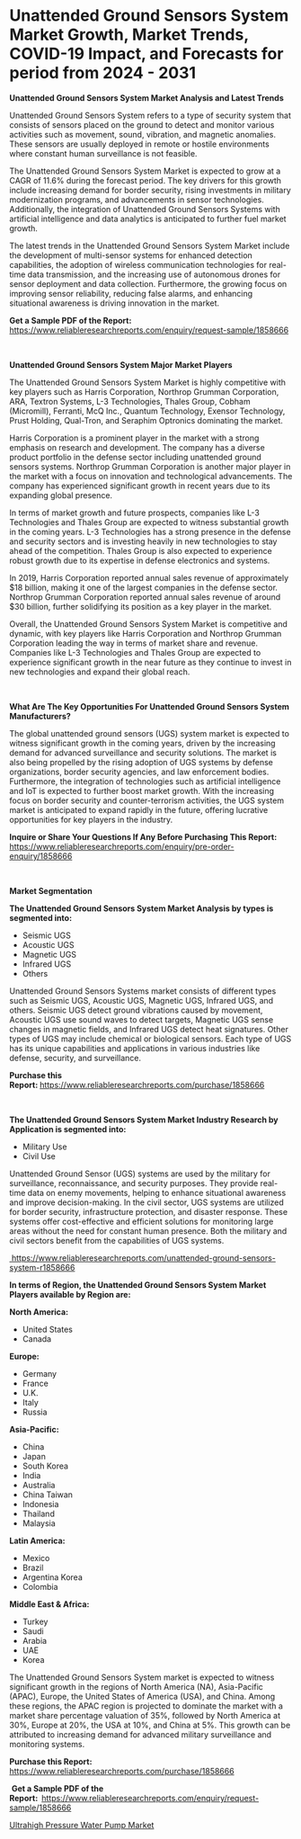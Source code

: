 <p><h1>Unattended Ground Sensors System Market Growth, Market Trends, COVID-19 Impact, and Forecasts for period from 2024 - 2031</h1></p><p><strong>Unattended Ground Sensors System Market Analysis and Latest Trends</strong></p>
<p><p>Unattended Ground Sensors System refers to a type of security system that consists of sensors placed on the ground to detect and monitor various activities such as movement, sound, vibration, and magnetic anomalies. These sensors are usually deployed in remote or hostile environments where constant human surveillance is not feasible.</p><p>The Unattended Ground Sensors System Market is expected to grow at a CAGR of 11.6% during the forecast period. The key drivers for this growth include increasing demand for border security, rising investments in military modernization programs, and advancements in sensor technologies. Additionally, the integration of Unattended Ground Sensors Systems with artificial intelligence and data analytics is anticipated to further fuel market growth.</p><p>The latest trends in the Unattended Ground Sensors System Market include the development of multi-sensor systems for enhanced detection capabilities, the adoption of wireless communication technologies for real-time data transmission, and the increasing use of autonomous drones for sensor deployment and data collection. Furthermore, the growing focus on improving sensor reliability, reducing false alarms, and enhancing situational awareness is driving innovation in the market.</p></p>
<p><strong>Get a Sample PDF of the Report:&nbsp;</strong> <a href="https://www.reliableresearchreports.com/enquiry/request-sample/1858666">https://www.reliableresearchreports.com/enquiry/request-sample/1858666</a></p>
<p>&nbsp;</p>
<p><strong>Unattended Ground Sensors System Major Market Players</strong></p>
<p><p>The Unattended Ground Sensors System Market is highly competitive with key players such as Harris Corporation, Northrop Grumman Corporation, ARA, Textron Systems, L-3 Technologies, Thales Group, Cobham (Micromill), Ferranti, McQ Inc., Quantum Technology, Exensor Technology, Prust Holding, Qual-Tron, and Seraphim Optronics dominating the market.</p><p>Harris Corporation is a prominent player in the market with a strong emphasis on research and development. The company has a diverse product portfolio in the defense sector including unattended ground sensors systems. Northrop Grumman Corporation is another major player in the market with a focus on innovation and technological advancements. The company has experienced significant growth in recent years due to its expanding global presence.</p><p>In terms of market growth and future prospects, companies like L-3 Technologies and Thales Group are expected to witness substantial growth in the coming years. L-3 Technologies has a strong presence in the defense and security sectors and is investing heavily in new technologies to stay ahead of the competition. Thales Group is also expected to experience robust growth due to its expertise in defense electronics and systems.</p><p>In 2019, Harris Corporation reported annual sales revenue of approximately $18 billion, making it one of the largest companies in the defense sector. Northrop Grumman Corporation reported annual sales revenue of around $30 billion, further solidifying its position as a key player in the market.</p><p>Overall, the Unattended Ground Sensors System Market is competitive and dynamic, with key players like Harris Corporation and Northrop Grumman Corporation leading the way in terms of market share and revenue. Companies like L-3 Technologies and Thales Group are expected to experience significant growth in the near future as they continue to invest in new technologies and expand their global reach.</p></p>
<p>&nbsp;</p>
<p><strong>What Are The Key Opportunities For Unattended Ground Sensors System Manufacturers?</strong></p>
<p><p>The global unattended ground sensors (UGS) system market is expected to witness significant growth in the coming years, driven by the increasing demand for advanced surveillance and security solutions. The market is also being propelled by the rising adoption of UGS systems by defense organizations, border security agencies, and law enforcement bodies. Furthermore, the integration of technologies such as artificial intelligence and IoT is expected to further boost market growth. With the increasing focus on border security and counter-terrorism activities, the UGS system market is anticipated to expand rapidly in the future, offering lucrative opportunities for key players in the industry.</p></p>
<p><strong>Inquire or Share Your Questions If Any Before Purchasing This Report:</strong> <a href="https://www.reliableresearchreports.com/enquiry/pre-order-enquiry/1858666">https://www.reliableresearchreports.com/enquiry/pre-order-enquiry/1858666</a></p>
<p>&nbsp;</p>
<p><strong>Market Segmentation</strong></p>
<p><strong>The Unattended Ground Sensors System Market Analysis by types is segmented into:</strong></p>
<p><ul><li>Seismic UGS</li><li>Acoustic UGS</li><li>Magnetic UGS</li><li>Infrared UGS</li><li>Others</li></ul></p>
<p><p>Unattended Ground Sensors Systems market consists of different types such as Seismic UGS, Acoustic UGS, Magnetic UGS, Infrared UGS, and others. Seismic UGS detect ground vibrations caused by movement, Acoustic UGS use sound waves to detect targets, Magnetic UGS sense changes in magnetic fields, and Infrared UGS detect heat signatures. Other types of UGS may include chemical or biological sensors. Each type of UGS has its unique capabilities and applications in various industries like defense, security, and surveillance.</p></p>
<p><strong>Purchase this Report:&nbsp;</strong><a href="https://www.reliableresearchreports.com/purchase/1858666">https://www.reliableresearchreports.com/purchase/1858666</a></p>
<p>&nbsp;</p>
<p><strong>The Unattended Ground Sensors System Market Industry Research by Application is segmented into:</strong></p>
<p><ul><li>Military Use</li><li>Civil Use</li></ul></p>
<p><p>Unattended Ground Sensor (UGS) systems are used by the military for surveillance, reconnaissance, and security purposes. They provide real-time data on enemy movements, helping to enhance situational awareness and improve decision-making. In the civil sector, UGS systems are utilized for border security, infrastructure protection, and disaster response. These systems offer cost-effective and efficient solutions for monitoring large areas without the need for constant human presence. Both the military and civil sectors benefit from the capabilities of UGS systems.</p></p>
<p><a href="https://www.reliableresearchreports.com/unattended-ground-sensors-system-r1858666">&nbsp;https://www.reliableresearchreports.com/unattended-ground-sensors-system-r1858666</a></p>
<p><strong>In terms of Region, the Unattended Ground Sensors System Market Players available by Region are:</strong></p>
<p>
    <p> <strong> North America: </strong>
        <ul>
            <li>United States</li>
            <li>Canada</li>
        </ul>
        </p> 
    <p> <strong> Europe: </strong>
        <ul>
            <li>Germany</li>
            <li>France</li>
            <li>U.K.</li>
            <li>Italy</li>
            <li>Russia</li>
        </ul>
        </p> 
    <p> <strong> Asia-Pacific: </strong>
        <ul>
            <li>China</li>
            <li>Japan</li>
            <li>South Korea</li>
            <li>India</li>
            <li>Australia</li>
            <li>China Taiwan</li>
            <li>Indonesia</li>
            <li>Thailand</li>
            <li>Malaysia</li>
        </ul>
        </p> 
    <p> <strong> Latin America: </strong>
        <ul>
            <li>Mexico</li>
            <li>Brazil</li>
            <li>Argentina Korea</li>
            <li>Colombia</li>
        </ul>
        </p> 
    <p> <strong> Middle East & Africa: </strong>
        <ul>
            <li>Turkey</li>
            <li>Saudi</li>
            <li>Arabia</li>
            <li>UAE</li>
            <li>Korea</li>
        </ul>
    </p>
    </p>
<p><p>The Unattended Ground Sensors System market is expected to witness significant growth in the regions of North America (NA), Asia-Pacific (APAC), Europe, the United States of America (USA), and China. Among these regions, the APAC region is projected to dominate the market with a market share percentage valuation of 35%, followed by North America at 30%, Europe at 20%, the USA at 10%, and China at 5%. This growth can be attributed to increasing demand for advanced military surveillance and monitoring systems.</p></p>
<p><strong>Purchase this Report: </strong><a href="https://www.reliableresearchreports.com/purchase/1858666">https://www.reliableresearchreports.com/purchase/1858666</a></p>
<p>&nbsp;<strong>Get a Sample PDF of the Report:&nbsp;&nbsp;</strong><a href="https://www.reliableresearchreports.com/enquiry/request-sample/1858666">https://www.reliableresearchreports.com/enquiry/request-sample/1858666</a></p>
<p><strong></strong></p>
<p><p><a href="https://github.com/RickHolmes3/Market-Research-Report-List-4/blob/main/ultrahigh-pressure-water-pump-market.md">Ultrahigh Pressure Water Pump Market</a></p></p>